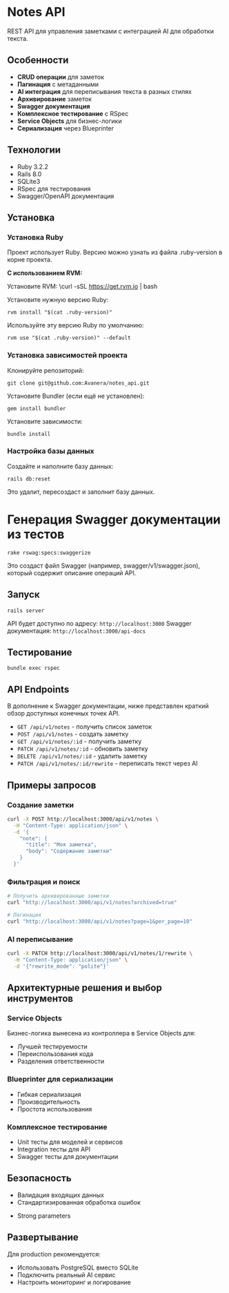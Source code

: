 
# Notes API

REST API для управления заметками с интеграцией AI для обработки текста.

## Особенности

- **CRUD операции** для заметок
- **Пагинация** с метаданными
- **AI интеграция** для переписывания текста в разных стилях
- **Архивирование** заметок
- **Swagger документация**
- **Комплексное тестирование** с RSpec
- **Service Objects** для бизнес-логики
- **Сериализация** через Blueprinter

## Технологии

- Ruby 3.2.2
- Rails 8.0
- SQLite3
- RSpec для тестирования
- Swagger/OpenAPI документация

## Установка

### Установка Ruby

Проект использует Ruby. Версию можно узнать из файла .ruby-version в корне проекта.

**С использованием RVM:**

Установите RVM:
    \curl -sSL https://get.rvm.io | bash

Установите нужную версию Ruby:

    rvm install "$(cat .ruby-version)"

Используйте эту версию Ruby по умолчанию:

    rvm use "$(cat .ruby-version)" --default

### Установка зависимостей проекта

Клонируйте репозиторий:

    git clone git@github.com:Avanera/notes_api.git

Установите Bundler (если ещё не установлен):

    gem install bundler

Установите зависимости:

    bundle install


### Настройка базы данных

Создайте и наполните базу данных:

    rails db:reset

Это удалит, пересоздаст и заполнит базу данных.

# Генерация Swagger документации из тестов

    rake rswag:specs:swaggerize

Это создаст файл Swagger (например, swagger/v1/swagger.json), который содержит описание операций API.


## Запуск

    rails server

API будет доступно по адресу: `http://localhost:3000`
Swagger документация: `http://localhost:3000/api-docs`

## Тестирование

    bundle exec rspec

## API Endpoints

В дополнение к Swagger документации, ниже представлен краткий обзор доступных конечных точек API.

- `GET /api/v1/notes` - получить список заметок
- `POST /api/v1/notes` - создать заметку
- `GET /api/v1/notes/:id` - получить заметку
- `PATCH /api/v1/notes/:id` - обновить заметку
- `DELETE /api/v1/notes/:id` - удалить заметку
- `PATCH /api/v1/notes/:id/rewrite` - переписать текст через AI

## Примеры запросов

### Создание заметки
```bash
curl -X POST http://localhost:3000/api/v1/notes \
  -H "Content-Type: application/json" \
  -d '{
    "note": {
      "title": "Моя заметка",
      "body": "Содержание заметки"
    }
  }'
```

### Фильтрация и поиск
```bash
# Получить архивированные заметки
curl "http://localhost:3000/api/v1/notes?archived=true"

# Пагинация
curl "http://localhost:3000/api/v1/notes?page=1&per_page=10"
```

### AI переписывание
```bash
curl -X PATCH http://localhost:3000/api/v1/notes/1/rewrite \
  -H "Content-Type: application/json" \
  -d '{"rewrite_mode": "polite"}'
```

## Архитектурные решения и выбор инструментов

### Service Objects
Бизнес-логика вынесена из контроллера в Service Objects для:
- Лучшей тестируемости
- Переиспользования кода
- Разделения ответственности

### Blueprinter для сериализации
- Гибкая сериализация
- Производительность
- Простота использования

### Комплексное тестирование
- Unit тесты для моделей и сервисов
- Integration тесты для API
- Swagger тесты для документации

<!-- ## Rate Limiting

API включает ограничения на количество запросов:
- 300 запросов за 5 минут на IP
- 100 API запросов в минуту на IP -->

## Безопасность

- Валидация входящих данных
- Стандартизированная обработка ошибок
<!-- - CORS настройки -->
<!-- - Rate limiting -->
- Strong parameters

<!-- ## Мониторинг

- Structured logging готов к подключению
- Health check endpoint: `/up`
- Метрики производительности в логах -->

## Развертывание

Для production рекомендуется:
- Использовать PostgreSQL вместо SQLite
- Подключить реальный AI сервис
- Настроить мониторинг и логирование
